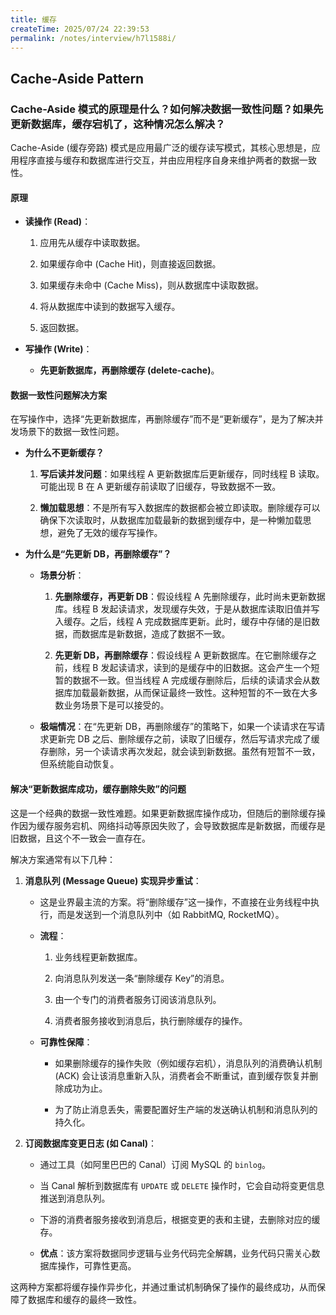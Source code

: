 ```yaml
---
title: 缓存
createTime: 2025/07/24 22:39:53
permalink: /notes/interview/h7l1588i/
---
```

## Cache-Aside Pattern

### Cache-Aside 模式的原理是什么？如何解决数据一致性问题？如果先更新数据库，缓存宕机了，这种情况怎么解决？

Cache-Aside (缓存旁路) 模式是应用最广泛的缓存读写模式，其核心思想是，应用程序直接与缓存和数据库进行交互，并由应用程序自身来维护两者的数据一致性。

#### 原理

- **读操作 (Read)**：
    
    1. 应用先从缓存中读取数据。
        
    2. 如果缓存命中 (Cache Hit)，则直接返回数据。
        
    3. 如果缓存未命中 (Cache Miss)，则从数据库中读取数据。
        
    4. 将从数据库中读到的数据写入缓存。
        
    5. 返回数据。
        
- **写操作 (Write)**：
    
    - **先更新数据库，再删除缓存 (delete-cache)**。

#### 数据一致性问题解决方案

在写操作中，选择“先更新数据库，再删除缓存”而不是“更新缓存”，是为了解决并发场景下的数据一致性问题。

- **为什么不更新缓存？**
    
    1. **写后读并发问题**：如果线程 A 更新数据库后更新缓存，同时线程 B 读取。可能出现 B 在 A 更新缓存前读取了旧缓存，导致数据不一致。
        
    2. **懒加载思想**：不是所有写入数据库的数据都会被立即读取。删除缓存可以确保下次读取时，从数据库加载最新的数据到缓存中，是一种懒加载思想，避免了无效的缓存写操作。
        
- **为什么是“先更新 DB，再删除缓存”？**
    
    - **场景分析**：
        
        1. **先删除缓存，再更新 DB**：假设线程 A 先删除缓存，此时尚未更新数据库。线程 B 发起读请求，发现缓存失效，于是从数据库读取旧值并写入缓存。之后，线程 A 完成数据库更新。此时，缓存中存储的是旧数据，而数据库是新数据，造成了数据不一致。
            
        2. **先更新 DB，再删除缓存**：假设线程 A 更新数据库。在它删除缓存之前，线程 B 发起读请求，读到的是缓存中的旧数据。这会产生一个短暂的数据不一致。但当线程 A 完成缓存删除后，后续的读请求会从数据库加载最新数据，从而保证最终一致性。这种短暂的不一致在大多数业务场景下是可以接受的。
            
    - **极端情况**：在“先更新 DB，再删除缓存”的策略下，如果一个读请求在写请求更新完 DB 之后、删除缓存之前，读取了旧缓存，然后写请求完成了缓存删除，另一个读请求再次发起，就会读到新数据。虽然有短暂不一致，但系统能自动恢复。

#### 解决“更新数据库成功，缓存删除失败”的问题

这是一个经典的数据一致性难题。如果更新数据库操作成功，但随后的删除缓存操作因为缓存服务宕机、网络抖动等原因失败了，会导致数据库是新数据，而缓存是旧数据，且这个不一致会一直存在。

解决方案通常有以下几种：

1. **消息队列 (Message Queue) 实现异步重试**：
    
    - 这是业界最主流的方案。将“删除缓存”这一操作，不直接在业务线程中执行，而是发送到一个消息队列中（如 RabbitMQ, RocketMQ）。
        
    - **流程**：
        
        1. 业务线程更新数据库。
            
        2. 向消息队列发送一条“删除缓存 Key”的消息。
            
        3. 由一个专门的消费者服务订阅该消息队列。
            
        4. 消费者服务接收到消息后，执行删除缓存的操作。
            
    - **可靠性保障**：
        
        - 如果删除缓存的操作失败（例如缓存宕机），消息队列的消费确认机制 (ACK) 会让该消息重新入队，消费者会不断重试，直到缓存恢复并删除成功为止。
            
        - 为了防止消息丢失，需要配置好生产端的发送确认机制和消息队列的持久化。
            
2. **订阅数据库变更日志 (如 Canal)**：
    
    - 通过工具（如阿里巴巴的 Canal）订阅 MySQL 的 `binlog`。
        
    - 当 Canal 解析到数据库有 `UPDATE` 或 `DELETE` 操作时，它会自动将变更信息推送到消息队列。
        
    - 下游的消费者服务接收到消息后，根据变更的表和主键，去删除对应的缓存。
        
    - **优点**：该方案将数据同步逻辑与业务代码完全解耦，业务代码只需关心数据库操作，可靠性更高。

这两种方案都将缓存操作异步化，并通过重试机制确保了操作的最终成功，从而保障了数据库和缓存的最终一致性。